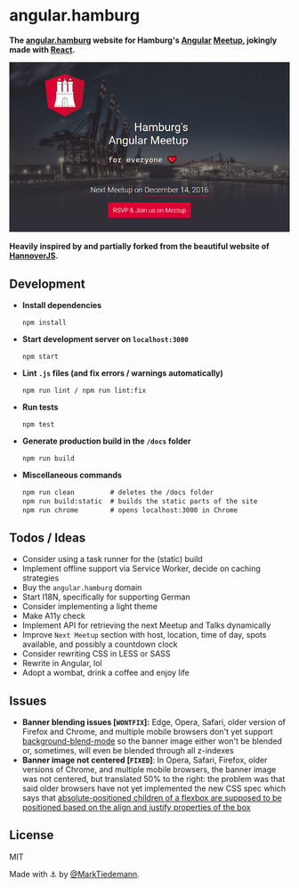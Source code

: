 
# angular.hamburg

**The [angular.hamburg](https://marktiedemann.github.io/angular.hamburg/) website for Hamburg's [Angular](https://angular.io/) [Meetup](https://www.meetup.com/Hamburg-AngularJS-Meetup/), jokingly made with [React](https://github.com/facebook/react).**

[![](https://raw.githubusercontent.com/MarkTiedemann/angular.hamburg/master/preview.png)](https://marktiedemann.github.io/angular.hamburg/)

**Heavily inspired by and partially forked from the beautiful website of [HannoverJS](https://github.com/HannoverJS/hannoverjs.de).**

## Development

- **Install dependencies**
    ```
    npm install
    ```

- **Start development server on `localhost:3000`**
    ```
    npm start
    ```

- **Lint `.js` files (and fix errors / warnings automatically)**
    ```
    npm run lint / npm run lint:fix
    ```

- **Run tests**
    ```
    npm test
    ```

- **Generate production build in the `/docs` folder**
    ```
    npm run build
    ```

- **Miscellaneous commands**
    ```
    npm run clean         # deletes the /docs folder
    npm run build:static  # builds the static parts of the site
    npm run chrome        # opens localhost:3000 in Chrome
    ```

## Todos / Ideas

- Consider using a task runner for the (static) build
- Implement offline support via Service Worker, decide on caching strategies
- Buy the `angular.hamburg` domain
- Start I18N, specifically for supporting German
- Consider implementing a light theme
- Make A11y check
- Implement API for retrieving the next Meetup and Talks dynamically
- Improve `Next Meetup` section with host, location, time of day, spots available, and possibly a countdown clock
- Consider rewriting CSS in LESS or SASS
- Rewrite in Angular, lol
- Adopt a wombat, drink a coffee and enjoy life

## Issues

- **Banner blending issues [`WONTFIX`]:** Edge, Opera, Safari, older version of Firefox and Chrome, and multiple mobile browsers don't yet support [background-blend-mode](https://developer.mozilla.org/de/docs/Web/CSS/background-blend-mode) so the banner image either won't be blended or, sometimes, will even be blended through all z-indexes
- **Banner image not centered [`FIXED`]**: In Opera, Safari, Firefox, older versions of Chrome, and multiple mobile browsers, the banner image was not centered, but translated 50% to the right: the problem was that said older browsers have not yet implemented the new CSS spec which says that [absolute-positioned children of a flexbox are supposed to be positioned based on the align and justify properties of the box](https://developers.google.com/web/updates/2016/06/absolute-positioned-children)

## License

MIT

Made with :anchor: by [@MarkTiedemann](https://twitter.com/MarkTiedemannDE). 
